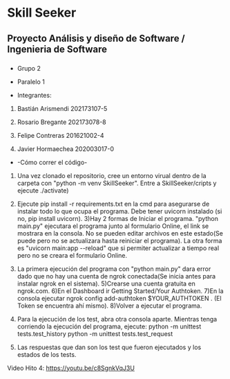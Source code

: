 # Skill Seeker

## Proyecto Análisis y diseño de Software / Ingenieria de Software

###
* Grupo 2
* Paralelo 1

* Integrantes:

1) Bastián Arismendi 202173107-5

2) Rosario Bregante  202173078-8

3) Felipe Contreras  201621002-4

4) Javier Hormaechea  202003017-0


* -Cómo correr el código-
1) Una vez clonado el repositorio, cree un entorno virual dentro de la carpeta  con "python -m venv SkillSeeker". Entre a SkillSeeker/cripts y ejecute ./activate)

2) Ejecute pip install -r requirements.txt en la cmd para asegurarse de instalar todo lo que ocupa el programa. Debe tener uvicorn instalado (si no, pip install uvicorn).
3)Hay 2 formas de Iniciar el programa. "python main.py" ejecutara el programa junto al formulario Online, el link se mostrara en la consola. No se pueden editar archivos en este estado(Se puede pero no se actualizara hasta reiniciar el programa). La otra forma es "uvicorn main:app --reload" que si permiter actualizar a tiempo real pero no se creara el formulario Online.
4) La primera ejecución del programa con "python main.py" dara error dado que no hay una cuenta de ngrok conectada(Se inicia antes para instalar ngrok en el sistema).
5)Crearse una cuenta gratuita en ngrok.com.
6)En el Dashboard ir Getting Started/Your Authtoken.
7)En la consola ejecutar ngrok config add-authtoken $YOUR_AUTHTOKEN .
(El Token se encuentra ahí mismo).
8)Volver a ejecutar el programa.
4) Para la ejecución de los test, abra otra consola aparte. Mientras tenga corriendo la ejecución del programa, ejecute: 
python -m unittest tests.test_history
python -m unittest tests.test_request
5) Las respuestas que dan son los test que fueron ejecutados y los estados de los tests.

Video Hito 4: https://youtu.be/c8SgnkVqJ3U
